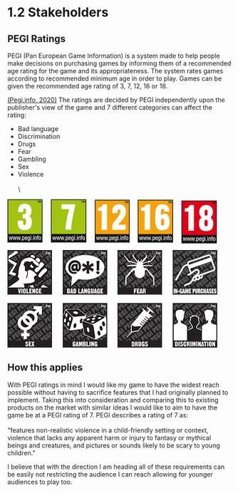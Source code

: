 # 1.2 Stakeholders

## PEGI Ratings

PEGI (Pan European Game Information) is a system made to help people make decisions on purchasing games by informing them of a recommended age rating for the game and its appropriateness. The system rates games according to recommended minimum age in order to play. Games can be given the recommended age rating of 3, 7, 12, 16 or 18.

[(Pegi.info, 2020)](../evaluation/reference-list.md) The ratings are decided by PEGI independently upon the publisher's view of the game and 7 different categories can affect the rating:

* Bad language
* Discrimination
* Drugs
* Fear
* Gambling
* Sex
* Violence\
  \
  \


![](<../.gitbook/assets/image (1).png>)

## How this applies

With PEGI ratings in mind I would like my game to have the widest reach possible without having to sacrifice features that I had originally planned to implement. Taking this into consideration and comparing this to existing products on the market with similar ideas I would like to aim to have the game be at a PEGI rating of 7. PEGI describes a rating of 7 as: \
\
"features non-realistic violence in a child-friendly setting or context, violence that lacks any apparent harm or injury to fantasy or mythical beings and creatures, and pictures or sounds likely to be scary to young children."

I believe that with the direction I am heading all of these requirements can be easily not restricting the audience I can reach allowing for younger audiences to play too.

